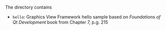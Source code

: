 The directory contains

- `hello`: Graphics View Framework hello sample based on *Foundations of Qt Development* book from Chapter 7, p.g. 215
